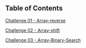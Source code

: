 ## Table of Contents
<!-- [Challenge 01 - Array-reverse](/dsa/challenges/array_shift/array_shift.py) -->

[Challenge 01 - Array-reverse](/dsa/challenges/array_reverse/README.md)

[Challenge 02 - Array-shift](/dsa/challenges/array_shift/README.md)

[Challenge 03 - Array-Binary-Search](/dsa/challenges/array_binary_search/README.md)
